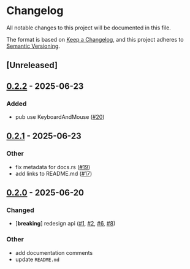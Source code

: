 # Changelog

All notable changes to this project will be documented in this file.

The format is based on [Keep a Changelog](https://keepachangelog.com/en/1.0.0/),
and this project adheres to [Semantic Versioning](https://semver.org/spec/v2.0.0.html).

## [Unreleased]

## [0.2.2](https://github.com/noriapi/prevent-alt-win-menu/compare/v0.2.1...v0.2.2) - 2025-06-23

### Added

- pub use KeyboardAndMouse ([#20](https://github.com/noriapi/prevent-alt-win-menu/pull/20))

## [0.2.1](https://github.com/noriapi/prevent-alt-win-menu/compare/v0.2.0...v0.2.1) - 2025-06-23

### Other

- fix metadata for docs.rs ([#19](https://github.com/noriapi/prevent-alt-win-menu/pull/19))
- add links to README.md ([#17](https://github.com/noriapi/prevent-alt-win-menu/pull/17))

## [0.2.0](https://github.com/noriapi/prevent-alt-win-menu/compare/v0.1.0...v0.2.0) - 2025-06-20

### Changed

- [**breaking**] redesign api ([#1](https://github.com/noriapi/prevent-alt-win-menu/pull/1), [#2](https://github.com/noriapi/prevent-alt-win-menu/pull/2), [#6](https://github.com/noriapi/prevent-alt-win-menu/pull/6), [#8](https://github.com/noriapi/prevent-alt-win-menu/pull/8))

### Other

- add documentation comments
- update `README.md`
